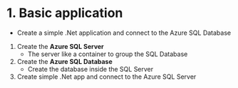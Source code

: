 # 1. Basic application

- Create a simple .Net application and connect to the Azure SQL Database

1. Create the **Azure SQL Server**
   - The server like a container to group the SQL Database
2. Create the **Azure SQL Database**
   - Create the database inside the SQL Server
3. Create simple .Net app and connect to the Azure SQL Server
